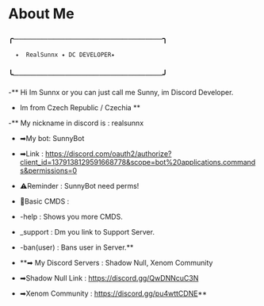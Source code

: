 # About Me
### ╭──────────────────────────╮
      ✦  RealSunnx ✦ DC DEVELOPER✦
### ╰──────────────────────────╯

-** Hi Im Sunnx or you can just call me Sunny, im Discord Developer.
- Im from Czech Republic / Czechia **

-** My nickname in discord is : realsunnx
- ➡My bot: SunnyBot
- ➡Link : https://discord.com/oauth2/authorize?client_id=1379138129591668778&scope=bot%20applications.commands&permissions=0
- ⚠️Reminder : SunnyBot need perms!
- 🔧Basic CMDS : 
- -help : Shows you more CMDS.
- _support : Dm you link to Support Server.
- -ban(user) : Bans user in Server.**

- **➡ My Discord Servers : Shadow Null, Xenom Community
- ➡Shadow Null Link : https://discord.gg/QwDNNcuC3N
- ➡Xenom Community : https://discord.gg/pu4wttCDNE**


